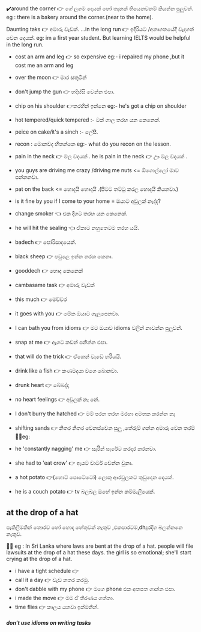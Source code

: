 ✔️around the corner 👉 ගේ ලගම දෙයක් හෝ තැනක් තියෙනවනම් කියන්න පුලුවන්. 
	eg : there is a bakery around the corner.(near to the home).

Daunting taks      👉 අමාරු වැඩක්.
...in the long run  👉 ඉදිරියට /අනාගතයේදී වැදගත් වෙන දෙයක්. 
			eg: im a first year student. But learning IELTS would be helpful in the long run.
- cost an arm and leg 👉 so expensive
eg:- i repaired my phone ,but it cost me an arm and leg 

- over the moon 👉 මාර සතුටින් 
- don't jump the gun 👉 හදිස්සි වෙන්න එපා.
- chip on his shoulder 👉තරහින් ඉන්නෙ 
eg:- he's got a chip on shoulder

- hot tempered/quick tempered :- ටක් ගාල තරහ යන කෙනෙක්.
- peice on cake/it's a sinch :- ලේසී.
- recon : මොනවද හිතන්නෙ eg:- what do you recon on the lesson.
- pain in the neck 👉 මල වදයක් .
  he is pain in the neck 👉 ඌ මල වදයක් . 
- you guys are driving me crazy /driving me nuts <= ඕගොල්ලෝ මාව පන්නනවා.
- pat on the back <= හොදයි හොදයි .(පිටට තට්ටු කරල හොදයි කියනවා.)
- is it fine by you if I come to your home = ඔයාට අවුලක් නැද්ද?  
- change smoker 👈  එක දිගට තරහ යන කෙනෙක්.
- he will hit the sealing 👈 ඒකාට නහුතෙටම තරහ යයි.
- badech 👉 පෝරිසාදයෙක්.
- black sheep 👉 පවුලෙ ඉන්න නරක කෙනා.
- gooddech  👉  හොද කෙනෙක් 
- cambasame task 👉 අමාරු වැඩක් 
- this much 👉 මෙච්චර 
- it goes with you 👉 මේක ඔයාට ගැලපෙනවා.
- I can bath you from idioms 👉 මට ඔයාව idioms වලින් නාවන්න පුලුවන්.
- snap at me 👉 ඇගට කඩන් පනින්න එපා.
- that will do the trick 👉 ඒකෙන් වැඩේ හරියයි.
- drink like a fish 👉 කණමදයා වගෙ බොනවා.
- drunk heart 👉 බේබද්දා
- no heart feelings 👉 අවුලක් නෑ නේ.
- I don't burry the hatched 👉 මම් පරන තරහ මරහා අමතක කරන්න නෑ
- shifting sands 👉  නිතර නිතර වෙනස්වෙන සුලු ,තේරුම් ගන්න අමාරු වෙන තරම්  
  🍆💦eg:  
- he 'constantly nagging' me  👉 සැරින් සැරේට කරදර කරනවා.
- she had to 'eat crow'  👉 ඇයට චාටර් වෙන්න වුනා.
-  a hot potato 👉(හොට් පොටේටෝ) ලොකු ආරවුලකට තුඩුදෙන දෙයක්.
- he is a couch potato 👉 tv බලබල ඔහේ ඉන්න කම්මැලියෙක්.

## at the drop of a hat 

පැකිලීමකින් තොරව හෝ හොද හේතුවක් නැතුව ,එකපාරටම,dhදුරදිග බලන්නනෙ නැතුව.

🍆💦 eg : In Sri Lanka where laws are bent at the drop of a hat.
                people will file lawsuits at the drop of a hat these days.
                the girl is so emotional; she'll start crying at the drop of a hat.
            
  
 
- i have a tight schedule 👉 
- call it a day 👉  වැඩ නතර කරමු.
- don't dabble with my phone 👉 මගෙ phone එක අතපත ගාන්න එපා.
- i made the move 👉  මම ඒ තීරණය ගත්තා.
- time flies 👉 කාලය යනවා ඉක්මනින්.

##### don't use idioms on writing tasks
